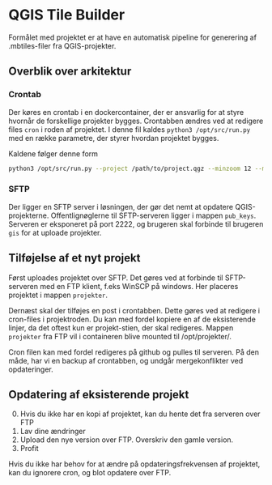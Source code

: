 # QGIS Tile Builder

Formålet med projektet er at have en automatisk pipeline for generering af .mbtiles-filer fra QGIS-projekter.

## Overblik over arkitektur

### Crontab

Der køres en crontab i en dockercontainer, der er ansvarlig for at styre hvornår de forskellige projekter bygges. Crontabben ændres ved at redigere files `cron` i roden af projektet.
I denne fil kaldes `python3 /opt/src/run.py` med en række parametre, der styrer hvordan projektet bygges.

Kaldene følger denne form

```sh
python3 /opt/src/run.py --project /path/to/project.qgz --minzoom 12 --maxzoom 20 --extend "bbox-coords"
```

### SFTP

Der ligger en SFTP server i løsningen, der gør det nemt at opdatere QGIS-projekterne. Offentlignøglerne til SFTP-serveren ligger i mappen `pub_keys`.
Serveren er eksponeret på port 2222, og brugeren skal forbinde til brugeren `gis` for at uploade projekter.

## Tilføjelse af et nyt projekt

Først uploades projektet over SFTP. Det gøres ved at forbinde til SFTP-serveren med en FTP klient, f.eks WinSCP på windows.
Her placeres projektet i mappen `projekter`.

Dernæst skal der tilføjes en post i crontabben. Dette gøres ved at redigere i cron-files i projektroden. Du kan med fordel kopiere en af de eksisterende linjer, da det oftest kun er projekt-stien, der skal redigeres.
Mappen `projekter` fra FTP vil i containeren blive mounted til /opt/projekter/.

Cron filen kan med fordel redigeres på github og pulles til serveren. På den måde, har vi en backup af crontabben, og undgår mergekonflikter ved opdateringer.

## Opdatering af eksisterende projekt

0. Hvis du ikke har en kopi af projektet, kan du hente det fra serveren over FTP
1. Lav dine ændringer
1. Upload den nye version over FTP. Overskriv den gamle version.
1. Profit

Hvis du ikke har behov for at ændre på opdateringsfrekvensen af projektet, kan du ignorere cron, og blot opdatere over FTP.
